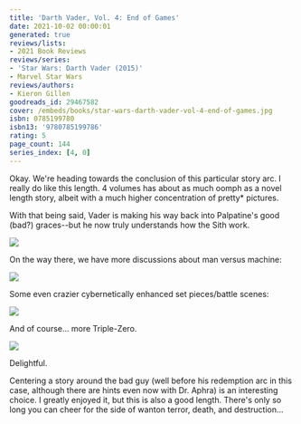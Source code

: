 ```yaml
---
title: 'Darth Vader, Vol. 4: End of Games'
date: 2021-10-02 00:00:01
generated: true
reviews/lists:
- 2021 Book Reviews
reviews/series:
- 'Star Wars: Darth Vader (2015)'
- Marvel Star Wars
reviews/authors:
- Kieron Gillen
goodreads_id: 29467582
cover: /embeds/books/star-wars-darth-vader-vol-4-end-of-games.jpg
isbn: 0785199780
isbn13: '9780785199786'
rating: 5
page_count: 144
series_index: [4, 0]
---
```

Okay. We're heading towards the conclusion of this particular story arc. I really do like this length. 4 volumes has about as much oomph as a novel length story, albeit with a much higher concentration of pretty* pictures.  

With that being said, Vader is making his way back into Palpatine's good (bad?) graces--but he now truly understands how the Sith work.  

<!--more-->

![](/embeds/books/attachments/vader-4.2.png)  

On the way there, we have more discussions about man versus machine:  

![](/embeds/books/attachments/vader-4.5.png)  

Some even crazier cybernetically enhanced set pieces/battle scenes:  

![](/embeds/books/attachments/vader-4.4.png)  

And of course... more Triple-Zero.  

![](/embeds/books/attachments/vader-4.3.png)  

Delightful.  

Centering a story around the bad guy (well before his redemption arc in this case, although there are hints even now with Dr. Aphra) is an interesting choice. I greatly enjoyed it, but this is also a good length. There's only so long you can cheer for the side of wanton terror, death, and destruction...